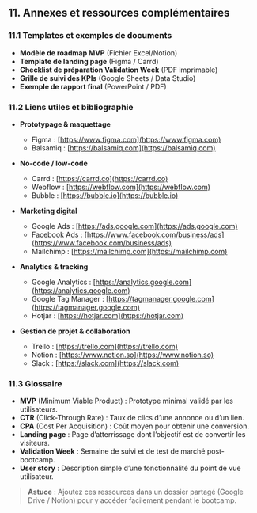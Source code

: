 ## 11. Annexes et ressources complémentaires

### 11.1 Templates et exemples de documents

* **Modèle de roadmap MVP** (Fichier Excel/Notion)
* **Template de landing page** (Figma / Carrd)
* **Checklist de préparation Validation Week** (PDF imprimable)
* **Grille de suivi des KPIs** (Google Sheets / Data Studio)
* **Exemple de rapport final** (PowerPoint / PDF)

### 11.2 Liens utiles et bibliographie

* **Prototypage & maquettage**

  * Figma : [https://www.figma.com](https://www.figma.com)
  * Balsamiq : [https://balsamiq.com](https://balsamiq.com)
* **No-code / low-code**

  * Carrd : [https://carrd.co](https://carrd.co)
  * Webflow : [https://webflow.com](https://webflow.com)
  * Bubble : [https://bubble.io](https://bubble.io)
* **Marketing digital**

  * Google Ads : [https://ads.google.com](https://ads.google.com)
  * Facebook Ads : [https://www.facebook.com/business/ads](https://www.facebook.com/business/ads)
  * Mailchimp : [https://mailchimp.com](https://mailchimp.com)
* **Analytics & tracking**

  * Google Analytics : [https://analytics.google.com](https://analytics.google.com)
  * Google Tag Manager : [https://tagmanager.google.com](https://tagmanager.google.com)
  * Hotjar : [https://hotjar.com](https://hotjar.com)
* **Gestion de projet & collaboration**

  * Trello : [https://trello.com](https://trello.com)
  * Notion : [https://www.notion.so](https://www.notion.so)
  * Slack : [https://slack.com](https://slack.com)

### 11.3 Glossaire

* **MVP** (Minimum Viable Product) : Prototype minimal validé par les utilisateurs.
* **CTR** (Click-Through Rate) : Taux de clics d’une annonce ou d’un lien.
* **CPA** (Cost Per Acquisition) : Coût moyen pour obtenir une conversion.
* **Landing page** : Page d’atterrissage dont l’objectif est de convertir les visiteurs.
* **Validation Week** : Semaine de suivi et de test de marché post-bootcamp.
* **User story** : Description simple d’une fonctionnalité du point de vue utilisateur.

> **Astuce** : Ajoutez ces ressources dans un dossier partagé (Google Drive / Notion) pour y accéder facilement pendant le bootcamp.
